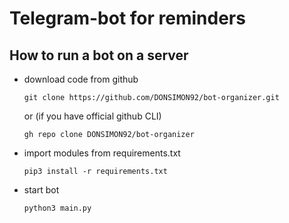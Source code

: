 # Telegram-bot for reminders

## How to run a bot on a server
- download code from github
    ```
    git clone https://github.com/DONSIMON92/bot-organizer.git
    ```
    or (if you have official github CLI)
    ```
    gh repo clone DONSIMON92/bot-organizer
    ```
- import modules from requirements.txt
    ```
    pip3 install -r requirements.txt
    ```
- start bot
    ```
    python3 main.py
    ```
